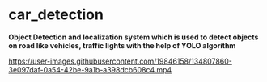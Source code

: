 # car_detection

**Object Detection and localization system which is used to detect objects on road like vehicles, traffic lights with the help of YOLO algorithm**


https://user-images.githubusercontent.com/19846158/134807860-3e097daf-0a54-42be-9a1b-a398dcb608c4.mp4
